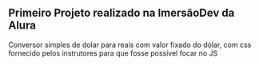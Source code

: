 ## Primeiro Projeto realizado na ImersãoDev da Alura

Conversor simples de dolar para reais com valor fixado do dólar, com css fornecido pelos instrutores para que fosse possível focar no JS